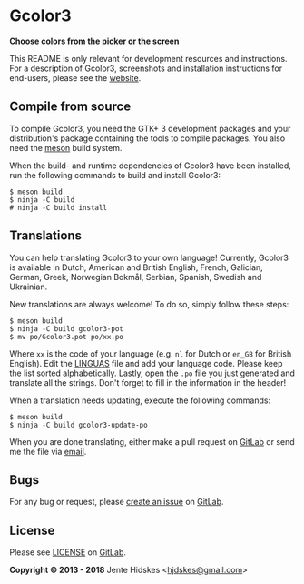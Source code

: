 Gcolor3
=======

**Choose colors from the picker or the screen**

This README is only relevant for development resources and instructions. For a
description of Gcolor3, screenshots and installation instructions for end-users,
please see the [website](https://hjdskes.github.io/projects/gcolor3/).

Compile from source
------------

To compile Gcolor3, you need the GTK+ 3 development packages and your
distribution's package containing the tools to compile packages.
You also need the [meson](http://mesonbuild.com) build system.

When the build- and runtime dependencies of Gcolor3 have been installed, run the
following commands to build and install Gcolor3:

	$ meson build
	$ ninja -C build
	# ninja -C build install

Translations
------------

You can help translating Gcolor3 to your own language! Currently, Gcolor3 is
available in Dutch, American and British English, French, Galician, German,
Greek, Norwegian Bokmål, Serbian, Spanish, Swedish and Ukrainian.

New translations are always welcome! To do so, simply follow these steps:

	$ meson build
	$ ninja -C build gcolor3-pot
	$ mv po/Gcolor3.pot po/xx.po

Where `xx` is the code of your language (e.g. `nl` for Dutch or `en_GB` for
British English). Edit the
[LINGUAS](https://gitlab.gnome.org/World/gcolor3/blob/master/po/LINGUAS) file
and add your language code. Please keep the list sorted alphabetically. Lastly,
open the `.po` file you just generated and translate all the strings. Don't
forget to fill in the information in the header!

When a translation needs updating, execute the following commands:

	$ meson build
	$ ninja -C build gcolor3-update-po

When you are done translating, either make a pull request on [GitLab][gitlab]
or send me the file via [email](mailto:hjdskes@gmail.com).

Bugs
----

For any bug or request, please [create an
issue](https://gitlab.gnome.org/World/gcolor3/issues/new?issue%5Bassignee_id%5D=&issue%5Bmilestone_id%5D=)
on [GitLab][gitlab].

License
-------

Please see [LICENSE](https://gitlab.gnome.org/World/gcolor3/blob/master/LICENSE) on [GitLab][gitlab].

**Copyright © 2013 - 2018** Jente Hidskes &lt;hjdskes@gmail.com&gt;

  [gitlab]: https://gitlab.gnome.org/World/gcolor3

